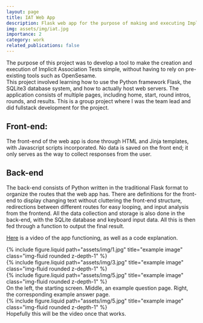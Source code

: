 ```yaml
---
layout: page
title: IAT Web App
description: Flask web app for the purpose of making and executing Implicit Association Tests
img: assets/img/iat.jpg
importance: 2
category: work
related_publications: false
---
```


The purpose of this project was to develop a tool to make the creation and execution of Implicit Association Tests simple, without having to rely on pre-existing tools such as OpenSesame.  
This project involved learning how to use the Python framework Flask, the SQLite3 database system, and how to actually host web servers. 
The application consists of multiple pages, including home, start, round intros, rounds, and results. 
This is a group project where I was the team lead and did fullstack development for the project.

## Front-end: 
The front-end of the web app is done through HTML and Jinja templates, with Javascript scripts incorporated. No data is saved on the front end;
it only serves as the way to collect responses from the user. 

## Back-end
The back-end consists of Python written in the traditional Flask format to organize the routes that the web app has. 
There are definitions for the front-end to display changing text without cluttering the front-end structure, redirections between different routes for easy looping, and input analysis from the frontend. 
All the data collection and storage is also done in the back-end, with the SQLite database and keyboard input data. All this is then fed through a function to output the final result. 

[Here](https://drive.google.com/file/d/1gF2Z3qYkVQP1lGjJFTVNE4-ZKKI74ORV/view?usp=sharing) is a video of the app functioning, as well as a code explanation. 

<div class="row">
    <div class="col-sm mt-3 mt-md-0">
        {% include figure.liquid path="assets/img/1.jpg" title="example image" class="img-fluid rounded z-depth-1" %}
    </div>
    <div class="col-sm mt-3 mt-md-0">
        {% include figure.liquid path="assets/img/3.jpg" title="example image" class="img-fluid rounded z-depth-1" %}
    </div>
    <div class="col-sm mt-3 mt-md-0">
        {% include figure.liquid path="assets/img/5.jpg" title="example image" class="img-fluid rounded z-depth-1" %}
    </div>
</div>
<div class="caption">
    On the left, the starting screen. Middle, an example question page. Right, the corresponding example answer page.
</div>
<div class="row">
    <div class="col-sm mt-3 mt-md-0">
        {% include figure.liquid path="assets/img/5.jpg" title="example image" class="img-fluid rounded z-depth-1" %}
    </div>
</div>
<div class="caption">
    Hopefully this will be the video once that works.
</div>
